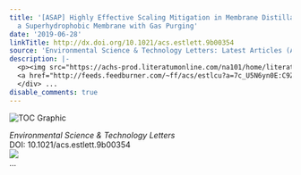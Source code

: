 ```yaml
---
title: '[ASAP] Highly Effective Scaling Mitigation in Membrane Distillation Using
  a Superhydrophobic Membrane with Gas Purging'
date: '2019-06-28'
linkTitle: http://dx.doi.org/10.1021/acs.estlett.9b00354
source: 'Environmental Science & Technology Letters: Latest Articles (ACS Publications)'
description: |-
  <p><img src="https://achs-prod.literatumonline.com/na101/home/literatum/publisher/achs/journals/content/estlcu/0/estlcu.ahead-of-print/acs.estlett.9b00354/20190627/images/medium/ez-2019-003547_0005.gif" alt="TOC Graphic"/></p><div><cite>Environmental Science & Technology Letters</cite></div><div>DOI: 10.1021/acs.estlett.9b00354</div><div class="feedflare">
  <a href="http://feeds.feedburner.com/~ff/acs/estlcu?a=7c_U5N6yn0E:C9ZTt78ct-E:yIl2AUoC8zA"><img src="http://feeds.feedburner.com/~ff/acs/estlcu?d=yIl2AUoC8zA" border="0"></img></a>
  </div> ...
disable_comments: true
---
```

<p><img src="https://achs-prod.literatumonline.com/na101/home/literatum/publisher/achs/journals/content/estlcu/0/estlcu.ahead-of-print/acs.estlett.9b00354/20190627/images/medium/ez-2019-003547_0005.gif" alt="TOC Graphic"/></p><div><cite>Environmental Science & Technology Letters</cite></div><div>DOI: 10.1021/acs.estlett.9b00354</div><div class="feedflare">
<a href="http://feeds.feedburner.com/~ff/acs/estlcu?a=7c_U5N6yn0E:C9ZTt78ct-E:yIl2AUoC8zA"><img src="http://feeds.feedburner.com/~ff/acs/estlcu?d=yIl2AUoC8zA" border="0"></img></a>
</div> ...